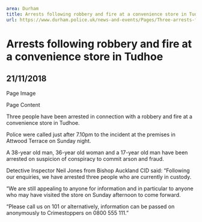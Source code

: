 ```yaml
area: Durham
title: Arrests following robbery and fire at a convenience store in Tudhoe
url: https://www.durham.police.uk/news-and-events/Pages/Three-arrests-following-robbery-and-fire-at-a-convenience-store-in-Tudhoe.aspx
```

# Arrests following robbery and fire at a convenience store in Tudhoe

## 21/11/2018

Page Image

Page Content

​Three people have been arrested in connection with a robbery and fire at a convenience store in Tudhoe.

Police were called just after 7.10pm to the incident at the premises in Attwood Terrace on Sunday night.

A 38-year old man, 36-year old woman and a 17-year old man have been arrested on suspicion of conspiracy to commit arson and fraud.

Detective Inspector Neil Jones from Bishop Auckland CID said: “Following our enquiries, we have arrested three people who are currently in custody.

“We are still appealing to anyone for information and in particular to anyone who may have visited the store on Sunday afternoon to come forward.

“Please call us on 101 or alternatively, information can be passed on anonymously to Crimestoppers on 0800 555 111.”
